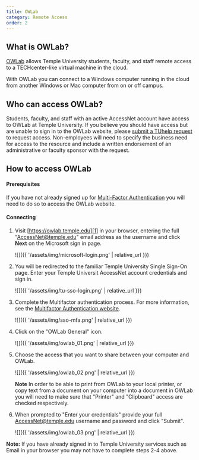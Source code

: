 ```yaml
---
title: OWLab
category: Remote Access
order: 2
---
```


## What is OWLab?

[OWLab][1] allows Temple University students, faculty, and staff
remote access to a TECHcenter-like virtual machine in the cloud.

With OWLab you can connect to a Windows computer running in the cloud
from another Windows or Mac computer from on or off campus.

## Who can access OWLab?

Students, faculty, and staff with an active AccessNet account have access to
OWLab at Temple University. If you believe you should have access but are
unable to sign in to the OWLab website, please [submit a TUhelp request][2] to
request access. Non-employees will need to specify the business need for access
to the resource and include a written endorsement of an administrative or
faculty sponsor with the request.

## How to access OWLab

#### Prerequisites

If you have not already signed up for [Multi-Factor Authentication][3] you
will need to do so to access the OWLab website.

#### Connecting

1. Visit [https://owlab.temple.edu][1] in your browser, entering the full
   "AccessNet@temple.edu" email address as the username and click **Next** on
   the Microsoft sign in page.

    ![]({{ '/assets/img/microsoft-login.png' | relative_url }})


2. You will be redirected to the familiar Temple University Single Sign-On
   page. Enter your Temple Universit AccessNet account credentials and sign in.

    ![]({{ '/assets/img/tu-sso-login.png' | relative_url }})


3. Complete the Multifactor authentication process. For more information,
   see the [Multifactor Authentication website][3].

    ![]({{ '/assets/img/sso-mfa.png' | relative_url }})


4. Click on the "OWLab General" icon.

    ![]({{ '/assets/img/owlab_01.png' | relative_url }})

5. Choose the access that you want to share between your computer and OWLab.

    ![]({{ '/assets/img/owlab_02.png' | relative_url }})

   **Note** In order to be able to print from OWLab to your local printer, or
   copy text from a document on your computer into a document in OWLab you will
   need to make sure that "Printer" and "Clipboard" access are checked
   respectively.


6. When prompted to "Enter your credentials" provide your full
   AccessNet@temple.edu username and password and click "Submit".

    ![]({{ '/assets/img/owlab_03.png' | relative_url }})


**Note:** If you have already signed in to Temple University services such as
Email in your browser you may not have to complete steps 2-4 above.

[1]: https://owlab.temple.edu
[2]: https://tuhelp.temple.edu
[3]: https://tuportal6.temple.edu/web/its/multi-factor-authentication
